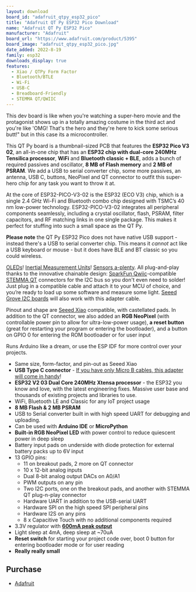 ```yaml
---
layout: download
board_id: "adafruit_qtpy_esp32_pico"
title: "Adafruit QT Py ESP32 Pico Download"
name: "Adafruit QT Py ESP32 Pico"
manufacturer: "Adafruit"
board_url: "https://www.adafruit.com/product/5395"
board_image: "adafruit_qtpy_esp32_pico.jpg"
date_added: 2022-8-19
family: esp32
downloads_display: true
features:
  - Xiao / QTPy Form Factor
  - Bluetooth/BTLE
  - Wi-Fi
  - USB-C
  - Breadboard-Friendly
  - STEMMA QT/QWIIC
---
```


This dev board is like when you're watching a super-hero movie and the protagonist shows up in a totally amazing costume in the third act and you're like 'OMG! That's the hero and they're here to kick some serious butt!" but in this case its a microcontroller.

This QT Py board is a thumbnail-sized PCB that features the **ESP32 Pico V3 02**, an all-in-one chip that has an **ESP32 chip with dual-core 240MHz Tensilica processor**, **WiFi** and **Bluetooth classic + BLE**, adds a bunch of required passives and oscillator, **8 MB of Flash memory** and **2 MB of PSRAM**. We add a USB to serial converter chip, some more passives, an antenna, USB C, buttons, NeoPixel and QT connector to outfit this super-hero chip for any task you want to throw it at.

At the core of ESP32-PICO-V3-02 is the ESP32 (ECO V3) chip, which is a single 2.4 GHz Wi-Fi and Bluetooth combo chip designed with TSMC’s 40 nm low-power technology. ESP32-PICO-V3-02 integrates all peripheral components seamlessly, including a crystal oscillator, flash, PSRAM, filter capacitors, and RF matching links in one single package. This makes it perfect for stuffing into such a small space as the QT Py.

**Please note** the QT Py ESP32 Pico does not have native USB support - instead there's a USB to serial converter chip. This means it *cannot* act like a USB keyboard or mouse - but it does have BLE and BT classic so you could wireless.

[OLEDs](https://www.adafruit.com/?q=qt+oled&main_page=category&cPath=1005&sort=BestMatch)! [Inertial Measurement Units](https://www.adafruit.com/?q=qt+imu&main_page=category&cPath=1005&sort=BestMatch)! [Sensors a-plenty](https://www.adafruit.com/?q=qt+sensor&main_page=category&cPath=1005&sort=BestMatch). All plug-and-play thanks to the innovative chainable design: [SparkFun Qwiic](https://www.sparkfun.com/qwiic)-compatible [STEMMA QT](https://learn.adafruit.com/introducing-adafruit-stemma-qt) connectors for the I2C bus so you don't even need to solder! Just plug in a compatible cable and attach it to your MCU of choice, and you’re ready to load up some software and measure some light. [Seeed Grove I2C boards](https://www.adafruit.com/product/4528) will also work with this adapter cable.

Pinout and shape are [Seeed Xiao](https://wiki.seeedstudio.com/Seeeduino-XIAO/) compatible, with castellated pads. In addition to the QT connector, we also added an **RGB NeoPixel** (with controllable power pin to allow for ultra-low-power usage), **a reset button** (great for restarting your program or entering the bootloader), and a button on GPIO 0 for entering the ROM bootloader or for user input

Runs Arduino like a dream, or use the ESP IDF for more control over your projects.

- Same size, form-factor, and pin-out as Seeed Xiao
- **USB Type C connector** - [If you have only Micro B cables, this adapter will come in handy](https://www.adafruit.com/product/4299)!
- **ESP32 V2 03 Dual Core 240MHz Xtensa processor** - the ESP32 you know and love, with the latest engineering fixes. Massive user base and thousands of existing projects and libraries to use.
- WiFi, Bluetooth LE and Classic for any IoT project usage
- **8 MB Flash & 2 MB PSRAM**
- USB to Serial converter built in with high speed UART for debugging and uploading.
- Can be used with **Arduino IDE** or **MicroPython**
- **Built-in RGB NeoPixel LED** with power control to reduce quiescent power in deep sleep
- Battery input pads on underside with diode protection for external battery packs up to 6V input
- 13 GPIO pins:
  - 11 on breakout pads, 2 more on QT connector
  - 10 x 12-bit analog inputs
  - Dual 8-bit analog output DACs on A0/A1
  - PWM outputs on any pin
  - Two I2C ports, one on the breakout pads, and another with STEMMA QT plug-n-play connector
  - Hardware UART in addition to the USB-serial UART
  - Hardware SPI on the high speed SPI peripheral pins
  - Hardware I2S on any pins
  - 8 x Capacitive Touch with no additional components required
- 3.3V regulator with [**600mA peak output**](https://www.diodes.com/assets/Datasheets/AP2112.pdf)
- Light sleep at 4mA, deep sleep at ~70uA
- **Reset switch** for starting your project code over, boot 0 button for entering bootloader mode or for user reading
- **Really really small**
## Purchase

* [Adafruit](https://www.adafruit.com/product/5395)

